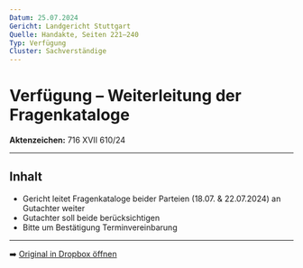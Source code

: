 ```yaml
---
Datum: 25.07.2024
Gericht: Landgericht Stuttgart
Quelle: Handakte, Seiten 221–240
Typ: Verfügung
Cluster: Sachverständige
---
```


# Verfügung – Weiterleitung der Fragenkataloge

**Aktenzeichen:** 716 XVII 610/24  

---

## Inhalt
- Gericht leitet Fragenkataloge beider Parteien (18.07. & 22.07.2024) an Gutachter weiter  
- Gutachter soll beide berücksichtigen  
- Bitte um Bestätigung Terminvereinbarung  

---

➡️ [Original in Dropbox öffnen](https://www.dropbox.com/scl/fi/obaal6mb9o7g0utrnatl8/20250801_Handakte-nur-gerichtlich.pdf?dl=0)
